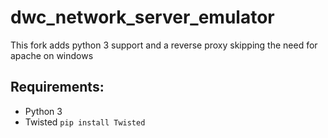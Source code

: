 dwc_network_server_emulator   
===========================
  
This fork adds python 3 support and a reverse proxy skipping the need for apache on windows

Requirements:
-------------
- Python 3
- Twisted `pip install Twisted`
